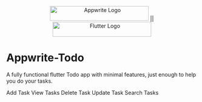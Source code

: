 <p align="center">
    <a href="https://appwrite.io" target="_blank"><img width="260" height="39" src="https://appwrite.io/images/github-logo.png" alt="Appwrite Logo"></a> || 
    <a href="https://flutter.dev" target="_blank"><img width="260" height="39" src="https://upload.wikimedia.org/wikipedia/commons/1/17/Google-flutter-logo.png" alt="Flutter Logo"></a>

</p>

# Appwrite-Todo

A fully functional flutter Todo app with minimal features, just enough to help you do your tasks.

Add Task
View Tasks
Delete Task
Update Task
Search Tasks
